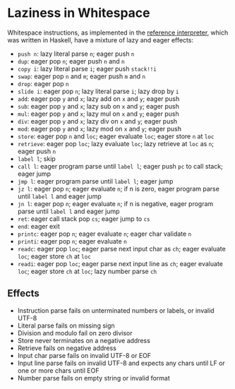 # Laziness in Whitespace

Whitespace instructions, as implemented in the [reference interpreter](https://web.archive.org/web/20040617010431/http://compsoc.dur.ac.uk/whitespace/downloads/wspace-0.3.tgz),
which was written in Haskell, have a mixture of lazy and eager effects:

- `push n`: lazy literal parse `n`; eager push `n`
- `dup`: eager pop `n`; eager push `n` and `n`
- `copy i`: lazy literal parse `i`; eager push `stack!!i`
- `swap`: eager pop `n` and `m`; eager push `m` and `n`
- `drop`: eager pop `n`
- `slide i`: eager pop `n`; lazy literal parse `i`; lazy drop by `i`
- `add`: eager pop `y` and `x`; lazy add on `x` and `y`; eager push
- `sub`: eager pop `y` and `x`; lazy sub on `x` and `y`; eager push
- `mul`: eager pop `y` and `x`; lazy mul on `x` and `y`; eager push
- `div`: eager pop `y` and `x`; lazy div on `x` and `y`; eager push
- `mod`: eager pop `y` and `x`; lazy mod on `x` and `y`; eager push
- `store`: eager pop `n` and `loc`; eager evaluate `loc`;
  eager store `n` at `loc`
- `retrieve`: eager pop `loc`; lazy evaluate `loc`;
  lazy retrieve at `loc` as `n`; eager push `n`
- `label l`; skip
- `call l`: eager program parse until `label l`; eager push `pc` to call stack;
  eager jump
- `jmp l`: eager program parse until `label l`; eager jump
- `jz l`: eager pop `n`; eager evaluate `n`;
  if n is zero, eager program parse until `label l` and eager jump
- `jn l`: eager pop `n`; eager evaluate `n`;
  if n is negative, eager program parse until `label l` and eager jump
- `ret`: eager call stack pop `cs`; eager jump to `cs`
- `end`: eager exit
- `printc`: eager pop `n`; eager evaluate `n`; eager char validate `n`
- `printi`: eager pop `n`; eager evaluate `n`
- `readc`: eager pop `loc`; eager parse next input char as `ch`;
  eager evaluate `loc`; eager store `ch` at `loc`
- `readi`: eager pop `loc`; eager parse next input line as `ch`;
  eager evaluate `loc`; eager store `ch` at `loc`; lazy number parse `ch`

## Effects

- Instruction parse fails on unterminated numbers or labels, or invalid UTF-8
- Literal parse fails on missing sign
- Division and modulo fail on zero divisor
- Store never terminates on a negative address
- Retrieve fails on negative address
- Input char parse fails on invalid UTF-8 or EOF
- Input line parse fails on invalid UTF-8 and expects any chars until LF or one
  or more chars until EOF
- Number parse fails on empty string or invalid format
